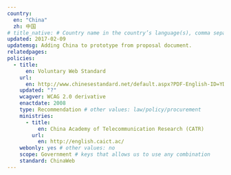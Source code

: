 ```yaml
---
country:  
  en: "China"
  zh: 中国
# title_native: # Country name in the country’s language(s), comma separated. For Switzerland: Schweiz, Suisse, Svizzera, Svizra
updated: 2017-02-09
updatemsg: Adding China to prototype from proposal document.
relatedpages:
policies:
  - title:  
      en: Voluntary Web Standard
    url:
      en: http://www.chinesestandard.net/default.aspx?PDF-English-ID=YD/T%201761-2008
    updated: "?"
    wcagver: WCAG 2.0 derivative
    enactdate: 2008
    type: Recommendation # other values: law/policy/procurement
    ministries:
      - title:
          en: China Academy of Telecommunication Research (CATR)
        url:
          en: http://english.caict.ac/
    webonly: yes # other values: no
    scope: Government # keys that allows us to use any combination
    standard: ChinaWeb
---
```

